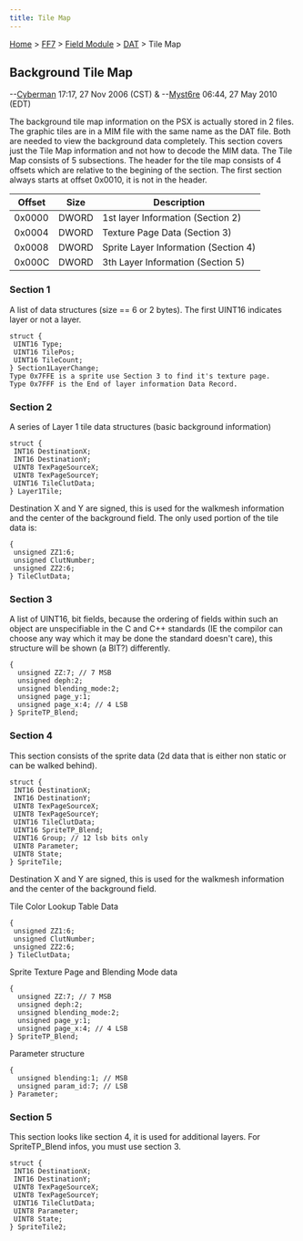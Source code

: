 ```yaml
---
title: Tile Map
---
```


[Home](Main%20Page.md) > [FF7](FF7.md) > [Field Module](FF7/Field%20Module.md) > [DAT](FF7/Field%20Module/DAT.md) > Tile Map

## Background Tile Map

--[Cyberman][] 17:17, 27 Nov 2006 (CST) & --[Myst6re][] 06:44, 27 May
2010 (EDT)

The background tile map information on the PSX is actually stored in 2
files. The graphic tiles are in a MIM file with the same name as the DAT
file. Both are needed to view the background data completely. This
section covers just the Tile Map information and not how to decode the
MIM data. The Tile Map consists of 5 subsections. The header for the
tile map consists of 4 offsets which are relative to the begining of the
section. The first section always starts at offset 0x0010, it is not in
the header.

| Offset | Size  | Description                          |
|--------|-------|--------------------------------------|
| 0x0000 | DWORD | 1st layer Information (Section 2)    |
| 0x0004 | DWORD | Texture Page Data (Section 3)        |
| 0x0008 | DWORD | Sprite Layer Information (Section 4) |
| 0x000C | DWORD | 3th Layer Information (Section 5)    |

  

### Section 1

A list of data structures (size == 6 or 2 bytes). The first UINT16
indicates layer or not a layer.

`struct {`  
` UINT16 Type;`  
` UINT16 TilePos;`  
` UINT16 TileCount;`  
`} Section1LayerChange;`  
`Type 0x7FFE is a sprite use Section 3 to find it's texture page.`  
`Type 0x7FFF is the End of layer information Data Record.`

### Section 2

A series of Layer 1 tile data structures (basic background information)

`struct {`  
` INT16 DestinationX;`  
` INT16 DestinationY;`  
` UINT8 TexPageSourceX;`  
` UINT8 TexPageSourceY;`  
` UINT16 TileClutData;`  
`} Layer1Tile;`

Destination X and Y are signed, this is used for the walkmesh
information and the center of the background field. The only used
portion of the tile data is:

`{`  
` unsigned ZZ1:6;`  
` unsigned ClutNumber;`  
` unsigned ZZ2:6;`  
`} TileClutData;`

### Section 3

A list of UINT16, bit fields, because the ordering of fields within such
an object are unspecifiable in the C and C++ standards (IE the compilor
can choose any way which it may be done the standard doesn't care), this
structure will be shown (a BIT?) differently.

`{`  
`  unsigned ZZ:7; // 7 MSB`  
`  unsigned deph:2;`  
`  unsigned blending_mode:2;`  
`  unsigned page_y:1;`  
`  unsigned page_x:4; // 4 LSB`  
`} SpriteTP_Blend;`

### Section 4

This section consists of the sprite data (2d data that is either non
static or can be walked behind).

`struct {`  
` INT16 DestinationX;`  
` INT16 DestinationY;`  
` UINT8 TexPageSourceX;`  
` UINT8 TexPageSourceY;`  
` UINT16 TileClutData;`  
` UINT16 SpriteTP_Blend;`  
` UINT16 Group; // 12 lsb bits only`  
` UINT8 Parameter;`  
` UINT8 State;`  
`} SpriteTile;`

Destination X and Y are signed, this is used for the walkmesh
information and the center of the background field.

Tile Color Lookup Table Data

`{`  
` unsigned ZZ1:6;`  
` unsigned ClutNumber;`  
` unsigned ZZ2:6;`  
`} TileClutData;`

Sprite Texture Page and Blending Mode data

`{`  
`  unsigned ZZ:7; // 7 MSB`  
`  unsigned deph:2;`  
`  unsigned blending_mode:2;`  
`  unsigned page_y:1;`  
`  unsigned page_x:4; // 4 LSB`  
`} SpriteTP_Blend;`

Parameter structure

`{`  
`  unsigned blending:1; // MSB`  
`  unsigned param_id:7; // LSB`  
`} Parameter;`

### Section 5

This section looks like section 4, it is used for additional layers. For
SpriteTP\_Blend infos, you must use section 3.

`struct {`  
` INT16 DestinationX;`  
` INT16 DestinationY;`  
` UINT8 TexPageSourceX;`  
` UINT8 TexPageSourceY;`  
` UINT16 TileClutData;`  
` UINT8 Parameter;`  
` UINT8 State;`  
`} SpriteTile2;`

  [Cyberman]: User:Cyberman.md "wikilink"
  [Myst6re]: User:Myst6re.md "wikilink"

